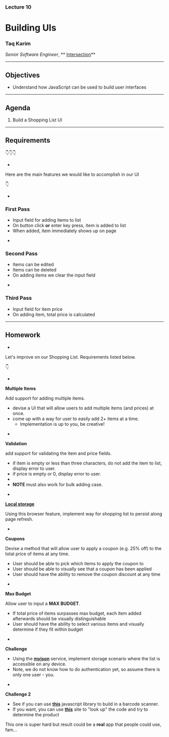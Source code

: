 ### Lecture 10
#  Building UIs
### Taq Karim

*Senior Software Engineer*, ** [Intersection](https://www.intersection.com/)**

---

## Objectives

* Understand how JavaScript can be used to build user interfaces
---


## Agenda

1. Build a Shopping List UI


---

## Requirements

👇👇👇

-

Here are the main features we would like to accomplish in our UI

👇

-

### First Pass

* Input field for adding items to list
* On button click **or** enter key press, item is added to list
* When added, item immediately shows up on page

-

### Second Pass

* Items can be edited
* Items can be deleted
* On adding items we clear the input field

-

### Third Pass

* Input field for item price
* On adding item, total price is calculated


---

## Homework

-

Let's improve on our Shopping List. Requirements listed below.

👇

-

**Multiple Items**

Add support for adding multiple items. 

* devise a UI that will allow users to add multiple items (and prices) at once.
* come up with a way for user to easily add 2+ items at a time.
	* Implementation is up to you, be creative!

-

**Validation**

add support for validating the item and price fields.

* if item is empty or less than three characters, do not add the item to list, display error to user. 
* if price is empty or 0, display error to user. 
* 
* **NOTE** must also work for bulk adding case.

-

**[Local storage](https://developer.mozilla.org/en-US/docs/Web/API/Window/localStorage)**

Using this browser feature, implement way for shopping list to persist along page refresh.

-

**Coupons**

Devise a method that will allow user to apply a coupon (e.g. 25% off) to the total price of items at any time. 

* User should be able to pick which items to apply the coupon to
* User should be able to visually see that a coupon has been applied
* User should have the ability to remove the coupon discount at any time

-

**Max Budget**

Allow user to input a **MAX BUDGET**. 

* If total price of items surpasses max budget, each item added afterwards should be visually distinguishable
* User should have the ability to select various items and visually determine if they fit within budget

-

**Challenge**

* Using the **[myjson](http://myjson.com/)** service, implement storage scenario where the list is accessible on any device. 
* Note, we do not know how to do authentication yet, so assume there is only one user - you.

-

**Challenge 2**

* See if you can use **[this](https://serratus.github.io/quaggaJS/examples/static_images.html)** javascript library to build in a barcode scanner. 
* If you want, you can use **[this](https://www.barcodelookup.com/)** site to "look up" the code and try to determine the product

This one is super hard but result could be a **real** app that people could use, fam...

